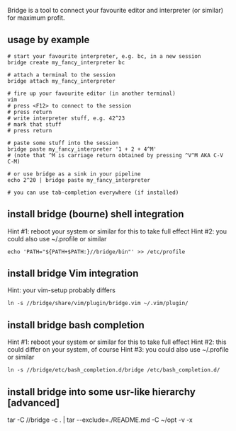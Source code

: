 Bridge is a tool to connect your favourite editor and interpreter (or
similar) for maximum profit.


## usage by example

    # start your favourite interpreter, e.g. bc, in a new session
    bridge create my_fancy_interpreter bc

    # attach a terminal to the session
    bridge attach my_fancy_interpreter

    # fire up your favourite editor (in another terminal)
    vim
    # press <F12> to connect to the session
    # press return
    # write interpreter stuff, e.g. 42^23
    # mark that stuff
    # press return

    # paste some stuff into the session
    bridge paste my_fancy_interpreter '1 + 2 + 4^M'
    # (note that ^M is carriage return obtained by pressing ^V^M AKA C-V C-M)

    # or use bridge as a sink in your pipeline
    echo 2^20 | bridge paste my_fancy_interpreter

    # you can use tab-completion everywhere (if installed)


## install bridge (bourne) shell integration

Hint #1: reboot your system or similar for this to take full effect
Hint #2: you could also use ~/.profile or similar

    echo 'PATH="${PATH+$PATH:}//bridge/bin"' >> /etc/profile


## install bridge Vim integration

Hint: your vim-setup probably differs

    ln -s //bridge/share/vim/plugin/bridge.vim ~/.vim/plugin/


## install bridge bash completion

Hint #1: reboot your system or similar for this to take full effect
Hint #2: this could differ on your system, of course
Hint #3: you could also use ~/.profile or similar

    ln -s //bridge/etc/bash_completion.d/bridge /etc/bash_completion.d/


## install bridge into some usr-like hierarchy [advanced]

  tar -C //bridge -c . | tar --exclude=./README.md -C ~/opt -v -x

